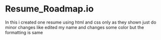 # Resume_Roadmap.io
In this i created one resume using html and css only as they shown just do minor changes like edited my name and changes some color but the formatting is same
